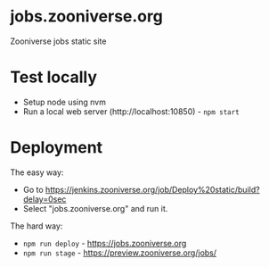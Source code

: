 # jobs.zooniverse.org
Zooniverse jobs static site

# Test locally
+ Setup node using nvm
+ Run a local web server (http://localhost:10850) - `npm start` 


# Deployment

The easy way:

* Go to https://jenkins.zooniverse.org/job/Deploy%20static/build?delay=0sec
* Select "jobs.zooniverse.org" and run it.

The hard way:

+ `npm run deploy` - https://jobs.zooniverse.org
+ `npm run stage` - https://preview.zooniverse.org/jobs/
